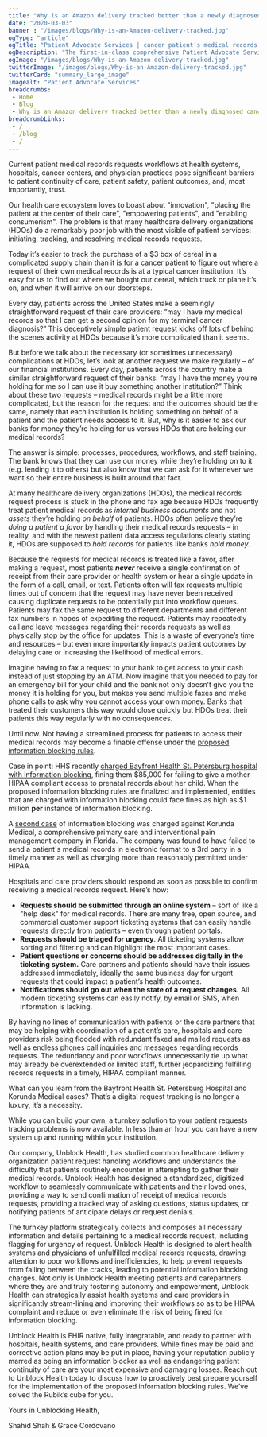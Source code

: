 ```yaml
--- 
title: "Why is an Amazon delivery tracked better than a newly diagnosed cancer patient’s medical records request?"
date: "2020-03-03"
banner : "/images/blogs/Why-is-an-Amazon-delivery-tracked.jpg"
ogType: "article"
ogTitle: "Patient Advocate Services | cancer patient’s medical records request | Unblock"
ogDescription: "The first-in-class comprehensive Patient Advocate Services for patients and consumers who are determined to be empowered in their health care journey. Unblock Health is revolutionizing patient autonomy and healthcare consumerism."
ogImage: "/images/blogs/Why-is-an-Amazon-delivery-tracked.jpg"
twitterImage: "/images/blogs/Why-is-an-Amazon-delivery-tracked.jpg"
twitterCard: "summary_large_image"
imagealt: "Patient Advocate Services"
breadcrumbs:
 - Home
 - Blog
 - Why is an Amazon delivery tracked better than a newly diagnosed cancer patient’s medical records request
breadcrumbLinks:
 - / 
 - /blog
 - / 
---
```


Current patient medical records requests workflows at health systems, hospitals, cancer centers, and physician practices pose significant barriers to patient continuity of care, patient safety, patient outcomes, and, most importantly, trust. 

Our health care ecosystem loves to boast about "innovation", "placing the patient at the center of their care", "empowering patients", and "enabling consumerism". The problem is that many healthcare delivery organizations (HDOs) do a remarkably poor job with the most visible of patient services: initiating, tracking, and resolving medical records requests. 

Today it’s easier to track the purchase of a $3 box of cereal in a complicated supply chain than it is for a cancer patient to figure out where a request of their own medical records is at a typical cancer institution. It’s easy for us to find out where we bought our cereal, which truck or plane it’s on, and when it will arrive on our doorsteps.

Every day, patients across the United States make a seemingly straightforward request of their care providers: “may I have my medical records so that I can get a second opinion for my terminal cancer diagnosis?” This deceptively simple patient request kicks off lots of behind the scenes activity at HDOs because it’s more complicated than it seems.

But before we talk about the necessary (or sometimes unnecessary) complications at HDOs, let’s look at another request we make regularly – of our financial institutions. Every day, patients across the country make a similar straightforward request of their banks: “may I have the money you’re holding for me so I can use it buy something another institution?” Think about these two requests – medical records might be a little more complicated, but the reason for the request and the outcomes should be the same, namely that each institution is holding something on behalf of a patient and the patient needs access to it. But, why is it easier to ask our banks for money they’re holding for us versus HDOs that are holding our medical records? 

The answer is simple: processes, procedures, workflows, and staff training. The bank knows that they can use our money while they’re holding on to it (e.g. lending it to others) but also know that we can ask for it whenever we want so their entire business is built around that fact.

At many healthcare delivery organizations (HDOs), the medical records request process is stuck in the phone and fax age because HDOs frequently treat patient medical records as <em>internal business documents</em> and not <em>assets</em> they’re holding <em>on behalf</em>  of patients. HDOs often believe they’re <em>doing a patient a favor</em> by handling their medical records requests – in reality, and with the newest patient data access regulations clearly stating it, HDOs are supposed to <em>hold records</em> for patients like banks <em>hold money</em>.  

Because the requests for medical records is treated like a favor, after making a request, most patients <em>**never**</em> receive a single confirmation of receipt from their care provider or health system or hear a single update in the form of a call, email, or text. Patients often will fax requests multiple times out of concern that the request may have never been received causing duplicate requests to be potentially put into workflow queues. Patients may fax the same request to different departments and different fax numbers in hopes of expediting the request. Patients may repeatedly call and leave messages regarding their records requests as well as physically stop by the office for updates. This is a waste of everyone’s time and resources – but even more importantly impacts patient outcomes by delaying care or increasing the likelihood of medical errors.
 
Imagine having to fax a request to your bank to get access to your cash instead of just stopping by an ATM. Now imagine that you needed to pay for an emergency bill for your child and the bank not only doesn’t give you the money it is holding for you, but makes you send multiple faxes and make phone calls to ask why you cannot access your own money. Banks that treated their customers this way would close quickly but HDOs treat their patients this way regularly with no consequences.

Until now. Not having a streamlined process for patients to access their medical records may become a finable offense under the [proposed information blocking rules](https://www.fiercehealthcare.com/tech/onc-unveils-long-awaited-information-blocking-rule).

Case in point: HHS recently [charged Bayfront Health St. Petersburg hospital with information blocking](https://www.fiercehealthcare.com/hospitals-health-systems/hhs-delivers-first-fine-under-new-information-blocking-initiative-to-fla), fining them $85,000 for failing to give a mother HIPAA compliant access to prenatal records about her child. When the proposed information blocking rules are finalized and implemented, entities that are charged with information blocking could face fines as high as $1 million **per** instance of information blocking.

A [second case](https://www.hhs.gov/about/news/2019/12/12/ocr-settles-second-case-in-hipaa-right-of-access-initiative.html) of information blocking was charged against Korunda Medical, a comprehensive primary care and interventional pain management company in Florida. The company was found to have failed to send a patient's medical records in electronic format to a 3rd party in a timely manner as well as charging more than reasonably permitted under HIPAA.

Hospitals and care providers should respond as soon as possible to confirm receiving a medical records request. Here’s how:

- **Requests should be submitted through an online system** – sort of like a "help desk" for medical records. There are many free, open source, and commercial customer support ticketing systems that can easily handle requests directly from patients – even through patient portals.
- **Requests should be triaged for urgency**. All ticketing systems allow sorting and filtering and can highlight the most important cases.
- **Patient questions or concerns should be addresses digitally in the ticketing system.** Care partners and patients should have their issues addressed immediately, ideally the same business day for urgent requests that could impact a patient’s health outcomes.
- **Notifications should go out when the state of a request changes.** All modern ticketing systems can easily notify, by email or SMS, when information is lacking. 

By having no lines of communication with patients or the care partners that may be helping with coordination of a patient’s care, hospitals and care providers risk being flooded with redundant faxed and mailed requests as well as endless phones call inquiries and messages regarding records requests.  The redundancy and poor workflows unnecessarily tie up what may already be overextended or limited staff, further jeopardizing fulfilling records requests in a timely, HIPAA compliant manner.

What can you learn from the Bayfront Health St. Petersburg Hospital and Korunda Medical cases? That’s a digital request tracking is no longer a luxury, it’s a necessity.

While you can build your own, a turnkey solution to your patient requests tracking problems is now available. In less than an hour you can have a new system up and running within your institution.

Our company, Unblock Health, has studied common healthcare delivery organization patient request handling workflows and understands the difficulty that patients routinely encounter in attempting to gather their medical records.  Unblock Health has designed a standardized, digitized workflow to seamlessly communicate with patients and their loved ones, providing a way to send confirmation of receipt of medical records requests, providing a tracked way of asking questions, status updates, or notifying patients of anticipate delays or request denials. 

The turnkey platform strategically collects and composes all necessary information and details pertaining to a medical records request, including flagging for urgency of request. Unblock Health is designed to alert health systems and physicians of unfulfilled medical records requests, drawing attention to poor workflows and inefficiencies, to help prevent requests from falling between the cracks, leading to potential information blocking charges. 
Not only is Unblock Health meeting patients and carepartners where they are and truly fostering autonomy and empowerment, Unblock Health can strategically assist health systems and care providers in significantly stream-lining and improving their workflows so as to be HIPAA complaint and reduce or even eliminate the risk of being fined for information blocking.

Unblock Health is FHIR native, fully integratable, and ready to partner with hospitals, health systems, and care providers. While fines may be paid and corrective action plans may be put in place, having your reputation publicly marred as being an information blocker as well as endangering patient continuity of care are your most expensive and damaging losses. Reach out to Unblock Health today to discuss how to proactively best prepare yourself for the implementation of the proposed information blocking rules. We’ve solved the Rubik’s cube for you.



Yours in Unblocking Health,

Shahid Shah & Grace Cordovano
